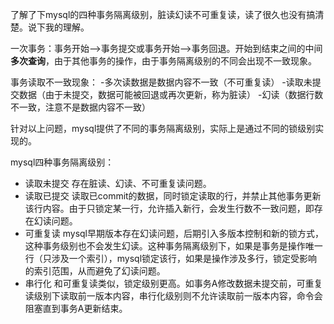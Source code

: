 了解了下mysql的四种事务隔离级别，脏读幻读不可重复读，读了很久也没有搞清楚。说下我的理解。

一次事务：事务开始-->事务提交或事务开始-->事务回退。开始到结束之间的中间**多次查询**，由于其他事务的操作，由于事务隔离级别的不同会出现不一致现象。

事务读取不一致现象：
-多次读数据是数据内容不一致（不可重复读）
-读取未提交数据（由于未提交，数据可能被回退或再次更新，称为脏读）
-幻读（数据行数不一致，注意不是数据内容不一致）

针对以上问题，mysql提供了不同的事务隔离级别，实际上是通过不同的锁级别实现的。

mysql四种事务隔离级别：
- 读取未提交
  存在脏读、幻读、不可重复读问题。
- 读取已提交
  读取已commit的数据，同时锁定读取的行，并禁止其他事务更新该行内容。由于只锁定某一行，允许插入新行，会发生行数不一致问题，即存在幻读问题。
- 可重复读
  mysql早期版本存在幻读问题，后期引入多版本控制和新的锁方式，这种事务级别也不会发生幻读。这种事务隔离级别下，如果是事务是操作唯一行（只涉及一个索引），mysql锁定该行，如果是操作涉及多行，锁定受影响的索引范围，从而避免了幻读问题。
- 串行化
  和可重复读类似，锁定级别更高。如事务A修改数据未提交前，可重复读级别下读取前一版本内容，串行化级别则不允许读取前一版本内容，命令会阻塞直到事务A更新结束。
  
